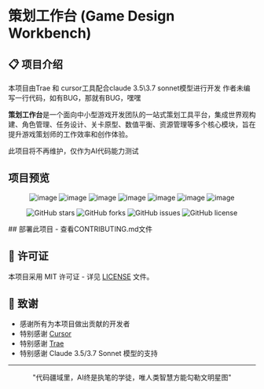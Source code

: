 # 策划工作台 (Game Design Workbench)

## 📋 项目介绍
本项目由Trae 和 cursor工具配合claude 3.5\3.7 sonnet模型进行开发
作者未编写一行代码，如有BUG，那就有BUG，嘿嘿

**策划工作台**是一个面向中小型游戏开发团队的一站式策划工具平台，集成世界观构建、角色管理、任务设计、关卡原型、数值平衡、资源管理等多个核心模块，旨在提升游戏策划师的工作效率和创作体验。

此项目将不再维护，仅作为AI代码能力测试

## 项目预览
<div align="center">
  
![image](https://github.com/user-attachments/assets/3c6044e0-b13f-498f-8edb-5b6b7039d142)
![image](https://github.com/user-attachments/assets/d8dcad50-1a29-4a4b-aadb-f0ac3237ec22)
![image](https://github.com/user-attachments/assets/e71882e9-311f-44ed-9ed1-a8274154b279)
![image](https://github.com/user-attachments/assets/d9e81818-e208-4179-98e5-d974e0d16537)
![image](https://github.com/user-attachments/assets/f78725b3-2d21-413e-ab27-e75aa54100fd)
![image](https://github.com/user-attachments/assets/a07d95d4-3392-485d-91af-354569024225)
![image](https://github.com/user-attachments/assets/04a71cb8-0627-4b05-8c21-e6f2e6bb2e51)

</div>

<div align="center">
  
  ![GitHub stars](https://img.shields.io/github/stars/yourusername/game-design-workbench?style=social)
  ![GitHub forks](https://img.shields.io/github/forks/yourusername/game-design-workbench?style=social)
  ![GitHub issues](https://img.shields.io/github/issues/yourusername/game-design-workbench)
  ![GitHub license](https://img.shields.io/github/license/yourusername/game-design-workbench)
  
</div>
## 部署此项目
- 查看CONTRIBUTING.md文件

## 📄 许可证

本项目采用 MIT 许可证 - 详见 [LICENSE](LICENSE) 文件。

## 🙏 致谢

- 感谢所有为本项目做出贡献的开发者
- 特别感谢 [Cursor](https://cursor.sh/)
- 特别感谢 [Trae](https://www.trae.ai/)
- 特别感谢 Claude 3.5/3.7 Sonnet 模型的支持
---

<p align="center">
  "代码疆域里，AI终是执笔的学徒，唯人类智慧方能勾勒文明星图"
</p>
